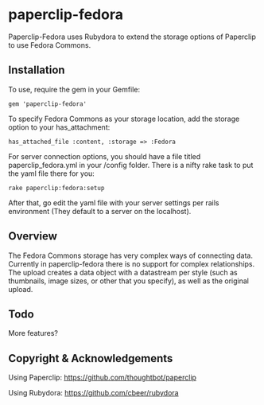 paperclip-fedora
================

Paperclip-Fedora uses Rubydora to extend the storage options of Paperclip to use Fedora Commons.

## Installation

To use, require the gem in your Gemfile:

`gem 'paperclip-fedora'`

To specify Fedora Commons as your storage location, add the storage option to your
has_attachment:

`has_attached_file :content, :storage => :Fedora`

For server connection options, you should have a file titled paperclip_fedora.yml in your
/config folder. There is a nifty rake task to put the yaml file there for you:

`rake paperclip:fedora:setup`

After that, go edit the yaml file with your server settings per rails environment (They default to a server on the localhost).

## Overview

The Fedora Commons storage has very complex ways of connecting data. Currently in
paperclip-fedora there is no support for complex relationships. The upload creates
a data object with a datastream per style (such as thumbnails, image sizes, or
other that you specify), as well as the original upload.

## Todo

More features?

## Copyright & Acknowledgements

Using Paperclip: https://github.com/thoughtbot/paperclip

Using Rubydora: https://github.com/cbeer/rubydora
